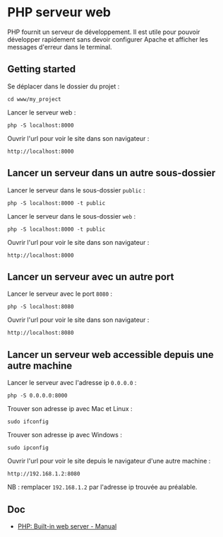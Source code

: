 # PHP serveur web

PHP fournit un serveur de développement. Il est utile pour pouvoir développer rapidement sans devoir configurer Apache et afficher les messages d'erreur dans le terminal.

## Getting started

Se déplacer dans le dossier du projet :

    cd www/my_project

Lancer le serveur web :

    php -S localhost:8000

Ouvrir l'url pour voir le site dans son navigateur :

    http://localhost:8000

## Lancer un serveur dans un autre sous-dossier

Lancer le serveur dans le sous-dossier `public` :

    php -S localhost:8000 -t public

Lancer le serveur dans le sous-dossier `web` :

    php -S localhost:8000 -t public

Ouvrir l'url pour voir le site dans son navigateur :

    http://localhost:8000

## Lancer un serveur avec un autre port

Lancer le serveur avec le port `8080` :

    php -S localhost:8080

Ouvrir l'url pour voir le site dans son navigateur :

    http://localhost:8080

## Lancer un serveur web accessible depuis une autre machine

Lancer le serveur avec l'adresse ip `0.0.0.0` :

    php -S 0.0.0.0:8000

Trouver son adresse ip avec Mac et Linux :

    sudo ifconfig

Trouver son adresse ip avec Windows :

    sudo ipconfig

Ouvrir l'url pour voir le site depuis le navigateur d'une autre machine :

    http://192.168.1.2:8080

NB : remplacer `192.168.1.2` par l'adresse ip trouvée au préalable.

## Doc

- [PHP: Built-in web server - Manual](https://secure.php.net/manual/en/features.commandline.webserver.php)
